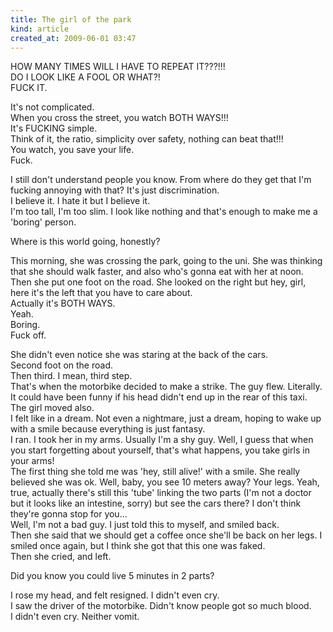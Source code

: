 ```yaml
---
title: The girl of the park
kind: article
created_at: 2009-06-01 03:47
---
```


HOW MANY TIMES WILL I HAVE TO REPEAT IT???!!!  
DO I LOOK LIKE A FOOL OR WHAT?!  
FUCK IT.  

It's not complicated.  
When you cross the street, you watch BOTH WAYS!!!  
It's FUCKING simple.  
Think of it, the ratio, simplicity over safety, nothing can beat that!!!  
You watch, you save your life.  
Fuck.  

I still don't understand people you know. From where do they get that I'm fucking annoying with that? It's just discrimination.  
I believe it. I hate it but I believe it.  
I'm too tall, I'm too slim. I look like nothing and that's enough to make me a 'boring' person.  

Where is this world going, honestly?  

This morning, she was crossing the park, going to the uni. She was thinking that she should walk faster, and also who's gonna eat with her at noon.  
Then she put one foot on the road. She looked on the right but hey, girl, here it's the left that you have to care about.  
Actually it's BOTH WAYS.  
Yeah.  
Boring.  
Fuck off.  

She didn't even notice she was staring at the back of the cars.  
Second foot on the road.  
Then third. I mean, third step.  
That's when the motorbike decided to make a strike. The guy flew. Literally. It could have been funny if his head didn't end up in the rear of this taxi.  
The girl moved also.  
I felt like in a dream. Not even a nightmare, just a dream, hoping to wake up with a smile because everything is just fantasy.  
I ran. I took her in my arms. Usually I'm a shy guy. Well, I guess that when you start forgetting about yourself, that's what happens, you take girls in your arms!  
The first thing she told me was 'hey, still alive!' with a smile. She really believed she was ok.  Well, baby, you see 10 meters away? Your legs. Yeah, true, actually there's still this 'tube' linking the two parts (I'm not a doctor but it looks like an intestine, sorry) but see the cars there? I don't think they're gonna stop for you\...  
Well, I'm not a bad guy. I just told this to myself, and smiled back.  
Then she said that we should get a coffee once she'll be back on her legs. I smiled once again, but I think she got that this one was faked.  
Then she cried, and left.  

Did you know you could live 5 minutes in 2 parts?  

I rose my head, and felt resigned. I didn't even cry.  
I saw the driver of the motorbike. Didn't know people got so much blood.  
I didn't even cry. Neither vomit.